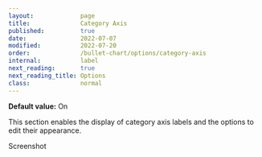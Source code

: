 ```yaml
---
layout:             page
title:              Category Axis
published:          true
date:               2022-07-07
modified:   	    2022-07-20
order:              /bullet-chart/options/category-axis
internal:           label
next_reading:       true
next_reading_title: Options
class:              normal
---
```


**Default value:** On

This section enables the display of category axis labels and the options to edit their appearance.

<todo>Screenshot</todo>